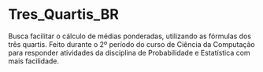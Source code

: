 # Tres_Quartis_BR
 Busca facilitar o cálculo de médias ponderadas, utilizando as fórmulas dos três quartis. Feito durante o 2º período do curso de Ciência da Computação para responder atividades da disciplina de Probabilidade e Estatística com mais facilidade.
